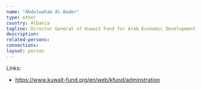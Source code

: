 ```yaml
---
name: "Abdulwahab Al-Bader"
type: other
country: Albania
tagline: Director General of Kuwait Fund for Arab Economic Development
description:
related-persons:
connections:
layout: person
---
```

Links:
* <https://www.kuwait-fund.org/en/web/kfund/adminstration>
